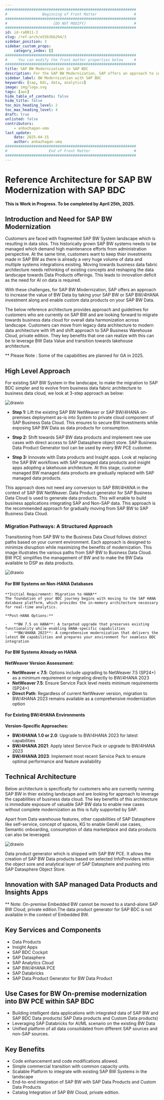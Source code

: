 ```yaml
---
############################################################
#                Beginning of Front Matter                 #
############################################################
#                     [DO NOT MODIFY]                      #
############################################################
id: id-ra0011-3
slug: /ref-arch/e55b3bb294/3
sidebar_position: 3
sidebar_custom_props:
    category_index: []
############################################################
#     You can modify the front matter properties below     #
############################################################
title: SAP BW Modernization in SAP BDC
description: For the SAP BW Modernization, SAP offers an approach to increase the value of BW Data by taking your SAP BW / SAP BW/4HANA investment along and enable custom data products on your SAP BW Data. 
sidebar_label: BW Modernization with SAP BDC
keywords: [sap, bdc, data, analytics]
image: img/logo.svg
tags: [aws]
hide_table_of_contents: false
hide_title: false
toc_min_heading_level: 2
toc_max_heading_level: 4
draft: true
unlisted: false
contributors:
    - anbazhagan-uma
last_update:
    date: 2025-04-15
    author: anbazhagan-uma
############################################################
#                   End of Front Matter                    #
############################################################
---
```


# Reference Architecture for SAP BW Modernization with SAP BDC
**This is Work in Progress. To be completed by April 25th, 2025.**


## Introduction and Need for SAP BW Modernization

Customers are faced with fragmented SAP BW System landscape which is resulting in data silos. This historically grown SAP BW systems needs to be managed which demand high maintenance efforts from administration perspective. At the same time, customers want to keep thier investments made in SAP BW as there is already a very huge volume of data and multiple systems integrations existing. 
Moving towards business data fabric architecture needs rethinking of existing concepts and reshaping the data landscape towards Data Products offerings. This leads to innovation deficit as the need for AI on data is required. 

With these challenges, for SAP BW Modernization, SAP offers an approach to increase the value of BW Data by taking your SAP BW or 
SAP BW/4HANA investment along and enable custom data products on your SAP BW Data. 

The below reference architecture provides approach and guidelines for customers who are currently on SAP BW and are looking forward to migrate towards business data cloud for overall data harmonization across landscape. Customers can move from legacy data architecture to modern data architecture with lift and shift approach to SAP Business Warehouse Cloud, private edition. They key benefits that one can realize with this can be to leverage BW Data Value and transition towards lakehouse architecture.

** Please Note : Some of the capabilities are planned for GA in 2025.

## High Level Approach 

For existing SAP BW System in the landscape, to make the migration to SAP BDC simpler and to evolve from business data fabric architecture to business data cloud, we look at 3-step approach as below:

![drawio](drawio/bwpce-sapbdc.drawio)

- **Step 1:** Lift the existing SAP BW NetWeaver or SAP BW/4HANA on-premises deployment as-is into System to private cloud component of SAP Business Data Cloud. This ensures to secure BW Investments while exposing SAP BW Data as data products for consumption. 

- **Step 2:** Shift towards SAP BW data products and implement new use cases with direct access to SAP Datasphere object store. SAP Business Data Product Generator tool can be used by every BW PCE customer.

- **Step 3:** Innovate with Data products and Insight apps. Look at replacing the SAP BW workflows with SAP managed data products and insight apps adopting a lakehouse architecture. At this stage, customer managed BW managed data products are gradually replaced with SAP managed data products.

This approach does not need any conversion to SAP BW/4HANA in the context of SAP BW NetWeaver. Data Product generator for SAP Business Data Cloud is used to generate data products. This will enable to build business applications integrating SAP and Non-SAP data. This approach is the recommended approach for gradually moving from SAP BW to SAP Business Data Cloud.

### Migration Pathways: A Structured Approach

Transitioning from SAP BW to the Business Data Cloud follows distinct paths based on your current environment. Each approach is designed to minimize disruption while maximizing the benefits of modernization. This image illustrates the various paths from SAP BW to Business Data Cloud.
BW PCE simplifies the management of BW and to make the BW Data available to DSP as data products.

![drawio](drawio/bw-modernization.drawio)

#### For BW Systems on Non-HANA Databases

    **Initial Requirement: Migration to HANA**
    The foundation of your BDC journey begins with moving to the SAP HANA database platform, which provides the in-memory architecture necessary for real-time analytics.

    **Post-HANA Options:**

    -   **BW 7.5 on HANA**: A targeted upgrade that preserves existing functionality while enabling HANA-specific capabilities
    -   **BW/4HANA 2023**: A comprehensive modernization that delivers the latest BW capabilities and prepares your environment for seamless BDC integration

#### For BW Systems Already on HANA

**NetWeaver Version Assessment:**

-   **NetWeaver < 7.5**: Options include upgrading to NetWeaver 7.5 (SP24+) as a minimum requirement or migrating directly to BW/4HANA 2023
-   **NetWeaver 7.5**: Ensure Service Pack level meets minimum requirements (SP24+)
-   **Direct Path**: Regardless of current NetWeaver version, migration to BW/4HANA 2023 remains available as a comprehensive modernization option

#### For Existing BW/4HANA Environments

**Version-Specific Approaches:**

-   **BW/4HANA 1.0 or 2.0**: Upgrade to BW/4HANA 2023 for latest capabilities
-   **BW/4HANA 2021**: Apply latest Service Pack or upgrade to BW/4HANA 2023
-   **BW/4HANA 2023**: Implement most recent Service Pack to ensure optimal performance and feature availability


## Technical Architecture 

Below architecture is specifically for customers who are currently running SAP BW in thier existing landscape and are looking for approach to leverage the capabilities of business data cloud. The key benefits of this architecture is immediate exposure of valuable SAP BW data to enable new cases without complete modernization as this is fully supported by SAP. 

Apart from Data warehouse features, other capabilities of SAP Datasphere like self-service, concept of spaces, KG to enable GenAI use cases, Semantic onboarding, consumption of data marketplace and data products can also be leveraged. 

![drawio](drawio/bw-approach-1.drawio)

Data product generator which is shipped with SAP BW PCE. It allows the creation of SAP BW Data products based on selected InfoProviders within the object sore and analytical layer of SAP Datasphere and pushing into SAP Datasphere Object Store.



## Innovation with SAP managed Data Products and Insights Apps 


** Note: On-premise Embedded BW cannot be moved to a stand-alone SAP BW Cloud, private edition.The data product generator for SAP BDC is not available in the context of Embedded BW.

## Key Services and Components

- Data Products
- Insight Apps 
- SAP BDC Cockpit
- SAP Datasphere
- SAP Analytics Cloud
- SAP BW/4HANA PCE
- SAP Databricks
- SAP Data Product Generator for BW Data Product

## Use Cases for BW On-premise modernization into BW PCE within SAP BDC

- Building intelligent data applications with integrated data of SAP BW and SAP BDC Data products( SAP Data products and Custom Data products)
- Leveraging SAP Databricks for AI/ML scenario on the existing BW Data 
- Unified platform of all data consolidated from different SAP sources and non-SAP sources.

## Key Benefits

- Code enhancement and code modifications allowed.
- Simple commercial transition with common capacity units.
- Scalable Platform to integrate with existing SAP BW Systems in the landscape
- End-to-end integration of SAP BW with SAP Data Products and Custom Data Products
- Catalog Integration of SAP BW Cloud, private edition.

